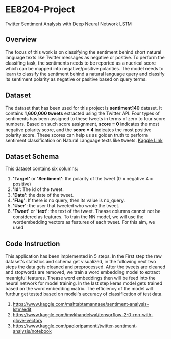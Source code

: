 # EE8204-Project
Twitter Sentiment Analysis with Deep Neural Network LSTM

## Overview
The focus of this work is on  classifying the sentiment behind short natural language texts like Twitter messages as negative or postive. To perform the classifing task, the sentiments needs to be reported as a nuerical score which can be mapped into negative/positive polarities. The model needs to learn to classify the sentiment behind a natural language query and classify its sentiment polarity as negative or pasitive based on query terms. 

## Dataset
The dataset that has been used for this project is **sentiment140** dataset. It contains **1,600,000 tweets** extracted using the Twitter API. Four types of sentiments has been assigned to these tweets in terms of zero to four score numbers. Based on such score assignment, **score = 0** indicates the most negative polarity score, and the **score = 4** indicates the most positive polarity score. These scores can help us as golden truth to perform sentiment classification on Natural Language texts like tweets. 
 [Kaggle Link](https://www.kaggle.com/kazanova/sentiment140)

## Dataset Schema
This dataset contains six columns:
 1. **'Target'** or **'Sentiment'**: the polarity of the tweet (0 = negative 4 = positive)
 2. **'Id'**: The id of the tweet.
 3. **'Date'**: the date of the tweet.
 4. **'Flag'**: If there is no query, then its value is no_query.
 5. **'User'**: the user that tweeted who wrote the tweet.
 6. **'Tweet'** or **'text'**: the text of the tweet.
Thease columns cannot not be considered as features. To train the NN model, we will use the wordembedding vectors as features of each tweet. For this aim, we used 

## Code Instruction
This application has been implemented in 5 steps. In the First step the raw dataset's statistics and schema get visualized, in the following next two steps the data gets cleaned and preprocessed. After the tweets are cleaned and stopwords are removed, we train a word embedding model to extract meanigful features. Thease word embeddings then will be feed into the neural network for model training. In the last step keras model gets trained based on the word embedding matrix. The efficiency of the model will furthur get tested based on model's accuracy of classification of test data.

1. https://www.kaggle.com/mahtabtamannaee/sentiment-analysis-lstm/edit
2. https://www.kaggle.com/imvkhandelwal/tensorflow-2-0-rnn-with-glove-vectors
3. https://www.kaggle.com/paoloripamonti/twitter-sentiment-analysis/notebook

